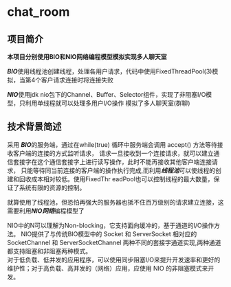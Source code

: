 # chat_room

## 项目简介
**本项目分别使用BIO和NIO网络编程模型模拟实现多人聊天室**

***BIO***使用线程池创建线程，处理各用户请求，代码中使用FixedThreadPool(3)模拟，当第4个客户请求连接时将连接失败

***NIO***使用jdk nio包下的Channel、Buffer、Selector组件，实现了非阻塞I/O模型，只利用单线程就可以处理多用户I/O操作 模拟了多人聊天室(群聊)





## 技术背景简述
采用 ***BIO***的服务端，通过在while(true) 循环中服务端会调用 accept() 方法等待接收客户端的连接的方式监听请求，
请求一旦接收到一个连接请求，就可以建立通信套接字在这个通信套接字上进行读写操作，此时不能再接收其他客户端连接请求，
只能等待同当前连接的客户端的操作执行完成,而利用***线程池***可以使线程的创建和回收成本相对较低。使用FixedThr
eadPool也可以控制线程的最大数量，保证了系统有限的资源的控制。

就算使用了线程池，但恐怕再强大的服务器也抵不住百万级别的请求建立连接，这需要利用***NIO网络***编程模型了

NIO中的N可以理解为Non-blocking，它支持面向缓冲的，基于通道的I/O操作方法。 NIO提供了与传统BIO模型中的 Socket 和 ServerSocket 相对应的 SocketChannel 和 ServerSocketChannel 两种不同的套接字通道实现,两种通道都支持阻塞和非阻塞两种模式。  
对于低负载、低并发的应用程序，可以使用同步阻塞I/O来提升开发速率和更好的维护性；对于高负载、高并发的（网络）应用，应使用 NIO 的非阻塞模式来开发。


